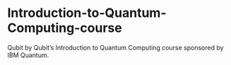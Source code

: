 # Introduction-to-Quantum-Computing-course
Qubit by Qubit’s Introduction to Quantum Computing course sponsored by IBM Quantum. 
